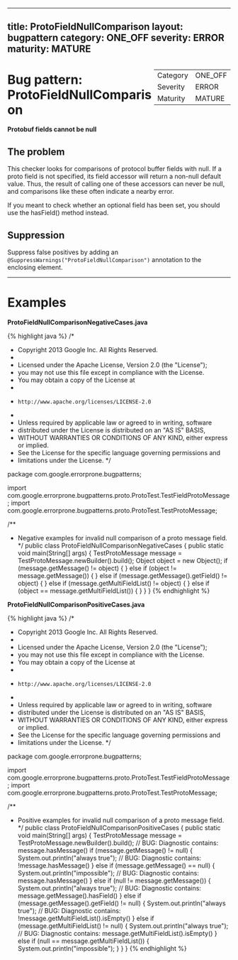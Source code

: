 <!--
*** AUTO-GENERATED, DO NOT MODIFY ***
To make changes, edit the @BugPattern annotation or the explanation in docs/bugpattern.
-->

---
title: ProtoFieldNullComparison
layout: bugpattern
category: ONE_OFF
severity: ERROR
maturity: MATURE
---

<div style="float:right;"><table id="metadata">
<tr><td>Category</td><td>ONE_OFF</td></tr>
<tr><td>Severity</td><td>ERROR</td></tr>
<tr><td>Maturity</td><td>MATURE</td></tr>
</table></div>

# Bug pattern: ProtoFieldNullComparison
__Protobuf fields cannot be null__

## The problem
This checker looks for comparisons of protocol buffer fields with null. If a proto field is not specified, its field accessor will return a non-null default value. Thus, the result of calling one of these accessors can never be null, and comparisons like these often indicate a nearby error.

If you meant to check whether an optional field has been set, you should use the hasField() method instead.

## Suppression
Suppress false positives by adding an `@SuppressWarnings("ProtoFieldNullComparison")` annotation to the enclosing element.

----------

# Examples
__ProtoFieldNullComparisonNegativeCases.java__

{% highlight java %}
/*
 * Copyright 2013 Google Inc. All Rights Reserved.
 *
 * Licensed under the Apache License, Version 2.0 (the "License");
 * you may not use this file except in compliance with the License.
 * You may obtain a copy of the License at
 *
 *     http://www.apache.org/licenses/LICENSE-2.0
 *
 * Unless required by applicable law or agreed to in writing, software
 * distributed under the License is distributed on an "AS IS" BASIS,
 * WITHOUT WARRANTIES OR CONDITIONS OF ANY KIND, either express or implied.
 * See the License for the specific language governing permissions and
 * limitations under the License.
 */

package com.google.errorprone.bugpatterns;

import com.google.errorprone.bugpatterns.proto.ProtoTest.TestFieldProtoMessage;
import com.google.errorprone.bugpatterns.proto.ProtoTest.TestProtoMessage;

/**
 * Negative examples for invalid null comparison of a proto message field.
 */
public class ProtoFieldNullComparisonNegativeCases {
  public static void main(String[] args) {
    TestProtoMessage message = TestProtoMessage.newBuilder().build();
    Object object = new Object();
    if (message.getMessage() != object) {
    } else if (object != message.getMessage()) {
    } else if (message.getMessage().getField() != object) {
    } else if (message.getMultiFieldList() != object) {
    } else if (object == message.getMultiFieldList()) {
    }
  }
}
{% endhighlight %}

__ProtoFieldNullComparisonPositiveCases.java__

{% highlight java %}
/*
 * Copyright 2013 Google Inc. All Rights Reserved.
 *
 * Licensed under the Apache License, Version 2.0 (the "License");
 * you may not use this file except in compliance with the License.
 * You may obtain a copy of the License at
 *
 *     http://www.apache.org/licenses/LICENSE-2.0
 *
 * Unless required by applicable law or agreed to in writing, software
 * distributed under the License is distributed on an "AS IS" BASIS,
 * WITHOUT WARRANTIES OR CONDITIONS OF ANY KIND, either express or implied.
 * See the License for the specific language governing permissions and
 * limitations under the License.
 */

package com.google.errorprone.bugpatterns;

import com.google.errorprone.bugpatterns.proto.ProtoTest.TestFieldProtoMessage;
import com.google.errorprone.bugpatterns.proto.ProtoTest.TestProtoMessage;

/**
 * Positive examples for invalid null comparison of a proto message field.
 */
public class ProtoFieldNullComparisonPositiveCases {
  public static void main(String[] args) {
    TestProtoMessage message = TestProtoMessage.newBuilder().build();
    // BUG: Diagnostic contains: message.hasMessage()
    if (message.getMessage() != null) {
      System.out.println("always true");
    // BUG: Diagnostic contains: !message.hasMessage()
    } else if (message.getMessage() == null) {
      System.out.println("impossible");
    // BUG: Diagnostic contains: message.hasMessage()
    } else if (null != message.getMessage()) {
      System.out.println("always true");
    // BUG: Diagnostic contains: message.getMessage().hasField()
    } else if (message.getMessage().getField() != null) {
      System.out.println("always true");
    // BUG: Diagnostic contains: !message.getMultiFieldList().isEmpty()
    } else if (message.getMultiFieldList() != null) {
      System.out.println("always true");
    // BUG: Diagnostic contains: message.getMultiFieldList().isEmpty()
    } else if (null == message.getMultiFieldList()) {
      System.out.println("impossible");
    }
  }
}
{% endhighlight %}

